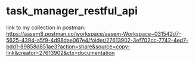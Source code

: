 # task_manager_restful_api
link to my collection in postman:
https://aasem8.postman.co/workspace/aasem-Workspace~031542d7-5625-4394-a5f9-4d98dae067e4/folder/27613902-3ef702cc-7742-4ed7-bdd1-89858d851ae3?action=share&source=copy-link&creator=27613902&ctx=documentation
